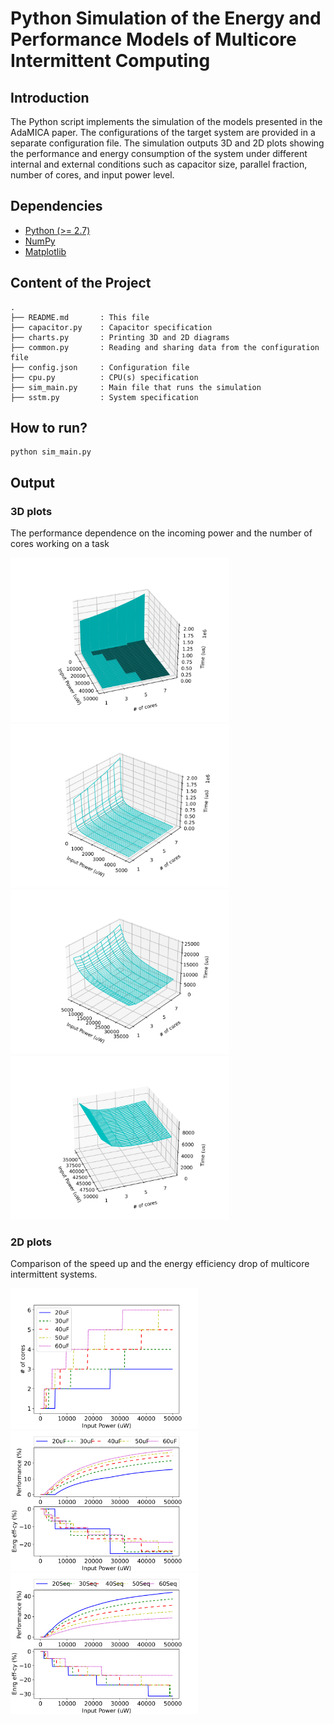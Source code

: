 # Python Simulation of the Energy and Performance Models of Multicore Intermittent Computing

## Introduction

The Python script implements the simulation of the models presented in the AdaMICA paper. The configurations of the target system are provided in a separate configuration file. The simulation outputs 3D and 2D plots showing the performance and energy consumption of the system under different internal and external conditions such as capacitor size, parallel fraction, number of cores, and input power level.

## Dependencies

- [Python (>= 2.7)](https://www.python.org/downloads/)
- [NumPy](https://numpy.org/)
- [Matplotlib](https://matplotlib.org/)

## Content of the Project

```
.
├── README.md       : This file
├── capacitor.py    : Capacitor specification
├── charts.py       : Printing 3D and 2D diagrams
├── common.py       : Reading and sharing data from the configuration file
├── config.json     : Configuration file
├── cpu.py          : CPU(s) specification
├── sim_main.py     : Main file that runs the simulation
├── sstm.py         : System specification
```

## How to run?

```
python sim_main.py
```

## Output

### 3D plots

The performance dependence on the incoming power and the number of cores working on a task

<p float="left">
  <img src="../img/3dAll.svg" width="350">
  <img src="../img/3d1p.svg" width="350">
  <img src="../img/3d2p.svg" width="350">
  <img src="../img/3d3p.svg" width="350">
</p>

### 2D plots

Comparison of the speed up and the energy efficiency drop of multicore intermittent systems.
<p float="left">
  <img src="../img/2d_1.svg" width="300">
  <img src="../img/2d_2.svg" width="300">
  <img src="../img/2d_3.svg" width="300">
</p>
